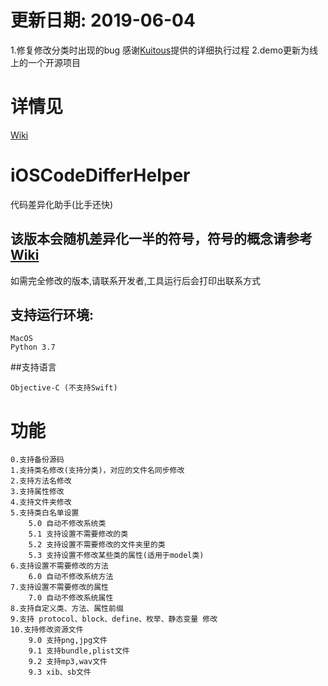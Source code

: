 # 更新日期: 2019-06-04 

1.修复修改分类时出现的bug 感谢[Kuitous](https://github.com/Kuitous)提供的详细执行过程
2.demo更新为线上的一个开源项目

# 详情见
[Wiki](https://github.com/rowliny/iOSCodeDifferHelper/wiki)

# iOSCodeDifferHelper
代码差异化助手(比手还快)

## 该版本会随机差异化一半的符号，符号的概念请参考[Wiki](https://github.com/rowliny/iOSCodeDifferHelper/wiki)
如需完全修改的版本,请联系开发者,工具运行后会打印出联系方式

## 支持运行环境:

```
MacOS
Python 3.7
```

##支持语言

```
Objective-C (不支持Swift)
```

# 功能

```
0.支持备份源码
1.支持类名修改(支持分类)，对应的文件名同步修改
2.支持方法名修改
3.支持属性修改
4.支持文件夹修改
5.支持类白名单设置
    5.0 自动不修改系统类
    5.1 支持设置不需要修改的类
    5.2 支持设置不需要修改的文件夹里的类
    5.3 支持设置不修改某些类的属性(适用于model类)
6.支持设置不需要修改的方法
    6.0 自动不修改系统方法
7.支持设置不需要修改的属性
    7.0 自动不修改系统属性
8.支持自定义类、方法、属性前缀
9.支持 protocol、block、define、枚举、静态变量 修改
10.支持修改资源文件
    9.0 支持png,jpg文件
    9.1 支持bundle,plist文件
    9.2 支持mp3,wav文件
    9.3 xib、sb文件
```






